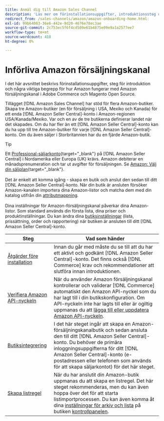 ```yaml
---
title: Anmäl dig till Amazon Sales Channel
description: 'Läs mer om förinstallationsuppgifter, introduktionssteg och hur Amazon fungerar med Amazon Sales Channel i Adobe Commerce och Magento Open Source.'
redirect_from: /sales-channels/amazon/amazon-onboarding-home.html: 
exl-id: 99b64083-36e6-442e-9d20-4676e78ec3ae
source-git-commit: 2c753ec5f6f4cd509e61b4875e09e9a1a2577ee7
workflow-type: tm+mt
source-wordcount: 418
ht-degree: 0%

---
```


# Införliva Amazon försäljningskanal

I det här avsnittet beskrivs förinstallationsuppgifter, steg för introduktion och några viktiga begrepp för hur Amazon fungerar med Amazon försäljningskanal i Adobe Commerce och Magento Open Source.

Tillägget [!DNL Amazon Sales Channel] har stöd för flera Amazon-butiker. Skapa tre Amazon-butiker (en för försäljning i USA, Mexiko och Kanada) för ett enda [!DNL Amazon Seller Central]-konto i Amazon-regionen USA/Kanada/Mexiko. Var och en av de tre butikerna definierar landet när det skapades. Om du har fler än ett [!DNL Amazon Seller Central]-konto kan du ha upp till tre Amazon-butiker för varje [!DNL Amazon Seller Central]-konto. Om du även säljer i Storbritannien har du en fjärde Amazon-butik.

>[!TIP]
>
>Ett [Professional-säljarkonto](https://sell.amazon.com/){target=&quot;_blank&quot;} på [!DNL Amazon Seller Central] i Nordamerika eller Europa (UK) krävs. Amazon debiterar en månadsprenumeration och tar ut avgifter för försäljningen. Se [Amazon: Välj din säljplan](https://sell.amazon.com/pricing.html){target=&quot;_blank&quot;}.<br><br>
>Det är enkelt att komma igång - skapa en butik och anslut den sedan till ditt [!DNL Amazon Seller Central]-konto.
>När din butik är ansluten försöker Amazon-kanalen importera dina Amazon-listor och matcha dem med din katalog utifrån din [attributmappning](./attributes-view.md).<br><br>
>Dina inställningar för Amazon-försäljningskanal påverkar dina Amazon-listor. Som standard används din första lista, dina priser och produktinställningar. Du kan ändra dina [butiksinställningar](./ob-store-review.md) (lista, prissättning, order och rapportering) när butiken är ansluten till ditt [!DNL Amazon Seller Central]-konto.

| Steg | Vad som händer |
|--- |--- |
| [Åtgärder före installation](./amazon-pre-setup-tasks.md) | Innan du går med måste du se till att du har ett aktivt och godkänt [!DNL Amazon Seller Central]-konto. Det finns också [!DNL Commerce] krav och rekommendationer att slutföra innan introduktionen. |
| [Verifiera Amazon API-nyckeln](./amazon-verify-api-key.md) | När du använder Amazon försäljningskanal kontrollerar och validerar [!DNL Commerce] automatiskt den Amazon API-nyckel som du har lagt till i din butikskonfiguration. Om API-nyckeln inte har lagts till eller är ogiltig uppmanas du att [lägga till eller uppdatera Amazon API-nyckeln](./amazon-verify-api-key.md). |
| [Butiksintegrering](./store-integration.md) | I det här steget ingår att skapa en Amazon-försäljningskanalbutik och sedan ansluta den till ditt [!DNL Amazon Seller Central]-konto. Du behöver de primära inloggningsuppgifterna för ditt [!DNL Amazon Seller Central]-konto (e-postadressen eller telefonen som används för att skapa säljarkontot) för det här steget. |
| [Skapa listregel](./ob-create-listing-rule.md) | När du har anslutit din Amazon-butik uppmanas du att skapa en listregel. Det här steget rekommenderas, men du kan även hoppa över det för att starta listimportprocessen. Du kan även komma åt dina [inställningar för arkiv och lista](./ob-store-review.md) på butiken [kontrollpanelen](./amazon-store-dashboard.md). |
